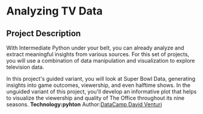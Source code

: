 # Analyzing TV Data
## Project Description
With Intermediate Python under your belt, you can already analyze and extract meaningful insights from various sources. For this set of projects, you will use a combination of data manipulation and visualization to explore television data.

In this project's guided variant, you will look at Super Bowl Data, generating insights into game outcomes, viewership, and even halftime shows. In the unguided variant of this project, you'll develop an informative plot that helps to visualize the viewership and quality of The Office throughout its nine seasons.
**Technology:pyhton**
Author:[DataCamp](https://app.datacamp.com/learn/projects/super-bowl "DataCamp"),[David Venturi](https://www.datacamp.com/instructors/davidventuri "David Venturi")
